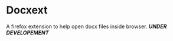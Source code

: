 # Docxext
A firefox extension to help open docx files inside browser.
<b><i>UNDER DEVELOPEMENT</i><b>
